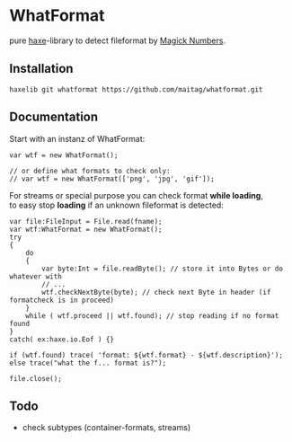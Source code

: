 # WhatFormat
pure [haxe](https://haxe.org)-library to detect fileformat by [Magick Numbers](https://en.wikipedia.org/wiki/Magic_number_(programming)).  


## Installation
<!---
```
haxelib install whatformat
```


or use the latest developement version from github:--->
```
haxelib git whatformat https://github.com/maitag/whatformat.git
```


## Documentation

Start with an instanz of WhatFormat:
```
var wtf = new WhatFormat();

// or define what formats to check only:
// var wtf = new WhatFormat(['png', 'jpg', 'gif']); 
```
<!---
To check the Bytes of a loaded File:
```


```
--->
For streams or special purpose you can check format __while loading__,  
to easy stop __loading__ if an unknown fileformat is detected:
```
var file:FileInput = File.read(fname);
var wtf:WhatFormat = new WhatFormat();
try
{
	do
	{
		var byte:Int = file.readByte(); // store it into Bytes or do whatever with
		// ...
		wtf.checkNextByte(byte); // check next Byte in header (if formatcheck is in proceed)
	}
	while ( wtf.proceed || wtf.found); // stop reading if no format found
}
catch( ex:haxe.io.Eof ) {}

if (wtf.found) trace( 'format: ${wtf.format} - ${wtf.description}');
else trace("what the f... format is?");

file.close();
```

<!---
## Supported Formats

look/edit here: src/formats/Magic.hx  

Feel free to commit new formats that needs a `wtf-check`;)  
--->

## Todo

- check subtypes (container-formats, streams)
<!--- more formats to pick up on way ,) -> https://youtu.be/CWmqoEdjKR4?t=97 --->